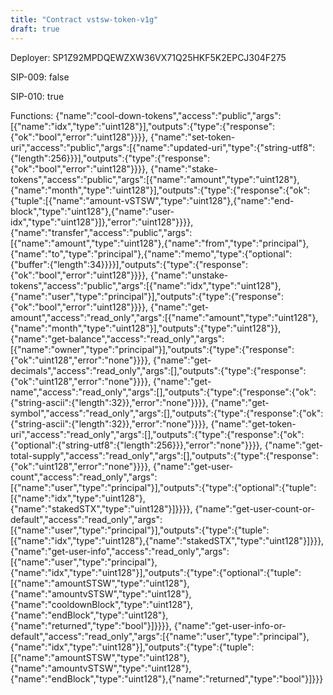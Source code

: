 ```yaml
---
title: "Contract vstsw-token-v1g"
draft: true
---
```

Deployer: SP1Z92MPDQEWZXW36VX71Q25HKF5K2EPCJ304F275

SIP-009: false

SIP-010: true

Functions:
{"name":"cool-down-tokens","access":"public","args":[{"name":"idx","type":"uint128"}],"outputs":{"type":{"response":{"ok":"bool","error":"uint128"}}}}, {"name":"set-token-uri","access":"public","args":[{"name":"updated-uri","type":{"string-utf8":{"length":256}}}],"outputs":{"type":{"response":{"ok":"bool","error":"uint128"}}}}, {"name":"stake-tokens","access":"public","args":[{"name":"amount","type":"uint128"},{"name":"month","type":"uint128"}],"outputs":{"type":{"response":{"ok":{"tuple":[{"name":"amount-vSTSW","type":"uint128"},{"name":"end-block","type":"uint128"},{"name":"user-idx","type":"uint128"}]},"error":"uint128"}}}}, {"name":"transfer","access":"public","args":[{"name":"amount","type":"uint128"},{"name":"from","type":"principal"},{"name":"to","type":"principal"},{"name":"memo","type":{"optional":{"buffer":{"length":34}}}}],"outputs":{"type":{"response":{"ok":"bool","error":"uint128"}}}}, {"name":"unstake-tokens","access":"public","args":[{"name":"idx","type":"uint128"},{"name":"user","type":"principal"}],"outputs":{"type":{"response":{"ok":"bool","error":"uint128"}}}}, {"name":"get-amount","access":"read_only","args":[{"name":"amount","type":"uint128"},{"name":"month","type":"uint128"}],"outputs":{"type":"uint128"}}, {"name":"get-balance","access":"read_only","args":[{"name":"owner","type":"principal"}],"outputs":{"type":{"response":{"ok":"uint128","error":"none"}}}}, {"name":"get-decimals","access":"read_only","args":[],"outputs":{"type":{"response":{"ok":"uint128","error":"none"}}}}, {"name":"get-name","access":"read_only","args":[],"outputs":{"type":{"response":{"ok":{"string-ascii":{"length":32}},"error":"none"}}}}, {"name":"get-symbol","access":"read_only","args":[],"outputs":{"type":{"response":{"ok":{"string-ascii":{"length":32}},"error":"none"}}}}, {"name":"get-token-uri","access":"read_only","args":[],"outputs":{"type":{"response":{"ok":{"optional":{"string-utf8":{"length":256}}},"error":"none"}}}}, {"name":"get-total-supply","access":"read_only","args":[],"outputs":{"type":{"response":{"ok":"uint128","error":"none"}}}}, {"name":"get-user-count","access":"read_only","args":[{"name":"user","type":"principal"}],"outputs":{"type":{"optional":{"tuple":[{"name":"idx","type":"uint128"},{"name":"stakedSTX","type":"uint128"}]}}}}, {"name":"get-user-count-or-default","access":"read_only","args":[{"name":"user","type":"principal"}],"outputs":{"type":{"tuple":[{"name":"idx","type":"uint128"},{"name":"stakedSTX","type":"uint128"}]}}}, {"name":"get-user-info","access":"read_only","args":[{"name":"user","type":"principal"},{"name":"idx","type":"uint128"}],"outputs":{"type":{"optional":{"tuple":[{"name":"amountSTSW","type":"uint128"},{"name":"amountvSTSW","type":"uint128"},{"name":"cooldownBlock","type":"uint128"},{"name":"endBlock","type":"uint128"},{"name":"returned","type":"bool"}]}}}}, {"name":"get-user-info-or-default","access":"read_only","args":[{"name":"user","type":"principal"},{"name":"idx","type":"uint128"}],"outputs":{"type":{"tuple":[{"name":"amountSTSW","type":"uint128"},{"name":"amountvSTSW","type":"uint128"},{"name":"endBlock","type":"uint128"},{"name":"returned","type":"bool"}]}}}

